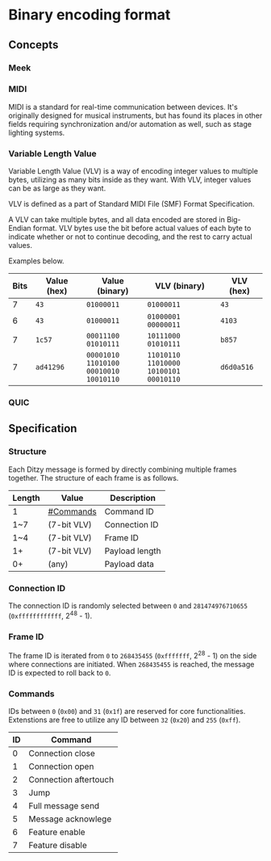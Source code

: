 # Binary encoding format
## Concepts
### Meek

### MIDI
MIDI is a standard for real-time communication between devices. It's originally designed for musical instruments, but has found its places in other fields requiring synchronization and/or automation as well, such as stage lighting systems.

### Variable Length Value
Variable Length Value (VLV) is a way of encoding integer values to multiple bytes, utilizing as many bits inside as they want. With VLV, integer values can be as large as they want.

VLV is defined as a part of Standard MIDI File (SMF) Format Specification.

A VLV can take multiple bytes, and all data encoded are stored in Big-Endian format. VLV bytes use the bit before actual values of each byte to indicate whether or not to continue decoding, and the rest to carry actual values.

Examples below.

| Bits | Value (hex) | Value (binary) | VLV (binary) | VLV (hex) |
| ---- | ----------- | -------------- | ------------ | --------- |
| 7    | `43` | `01000011` | `01000011` | `43` |
| 6    | `43` | `01000011` | `01000001 00000011` | `4103` |
| 7    | `1c57` | `00011100`<br/>`01010111` | `10111000`<br/>`01010111` | `b857` |
| 7    | `ad41296` | `00001010`<br/>`11010100`<br/>`00010010`<br/>`10010110` | `11010110`<br/>`11010000`<br/>`10100101`<br/>`00010110` | `d6d0a516` |

### QUIC

## Specification
### Structure
Each Ditzy message is formed by directly combining multiple frames together. The structure of each frame is as follows.

| Length | Value | Description |
| ------ | ----- | ----------- |
| 1 | [#Commands](#commands) | Command ID |
| 1~7 | (7-bit VLV) | Connection ID |
| 1~4 | (7-bit VLV) | Frame ID |
| 1+ | (7-bit VLV) | Payload length |
| 0+ | (any) | Payload data |

### Connection ID
The connection ID is randomly selected between `0` and `281474976710655` (`0xffffffffffff`, 2<sup>48</sup> - 1).

### Frame ID
The frame ID is iterated from `0` to `268435455` (`0xfffffff`, 2<sup>28</sup> - 1) on the side where connections are initiated. When `268435455` is reached, the message ID is expected to roll back to `0`.

### Commands
IDs between `0` (`0x00`) and `31` (`0x1f`) are reserved for core functionalities. Extenstions are free to utilize any ID between `32` (`0x20`) and `255` (`0xff`).

| ID | Command |
| -- | ------- |
| 0 | Connection close |
| 1 | Connection open |
| 2 | Connection aftertouch |
| 3 | Jump |
| 4 | Full message send |
| 5 | Message acknowlege |
| 6 | Feature enable |
| 7 | Feature disable |
